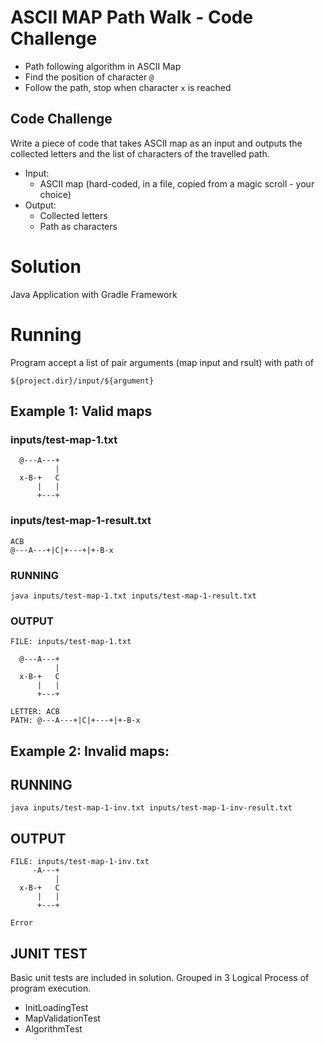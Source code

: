 # ASCII MAP Path Walk - Code Challenge

- Path following algorithm in ASCII Map
- Find the position of character `@`
- Follow the path, stop when character `x` is reached

## Code Challenge

Write a piece of code that takes ASCII map as an input and outputs the collected letters and the list of characters of the travelled path.

  - Input: 
    - ASCII map (hard-coded, in a file, copied from a magic scroll - your choice)
  - Output:
    - Collected letters
    - Path as characters
    
    
# Solution
Java Application with Gradle Framework

# Running
Program accept a list of pair arguments (map input and rsult) with path of 
```
${project.dir}/input/${argument}
```

## Example 1: Valid maps

### inputs/test-map-1.txt

```
  @---A---+
          |
  x-B-+   C
      |   |
      +---+
```

### inputs/test-map-1-result.txt
```
ACB
@---A---+|C|+---+|+-B-x
```

### RUNNING 
```
java inputs/test-map-1.txt inputs/test-map-1-result.txt
```

### OUTPUT
```
FILE: inputs/test-map-1.txt

  @---A---+
          |
  x-B-+   C
      |   |
      +---+

LETTER: ACB
PATH: @---A---+|C|+---+|+-B-x
```

## Example 2: Invalid maps:

## RUNNING 
```
java inputs/test-map-1-inv.txt inputs/test-map-1-inv-result.txt
```

## OUTPUT
```
FILE: inputs/test-map-1-inv.txt
     -A---+
          |
  x-B-+   C
      |   |
      +---+

Error

```

## JUNIT TEST
Basic unit tests are included in solution. Grouped in 3 Logical Process of program execution.
  - InitLoadingTest
  - MapValidationTest
  - AlgorithmTest




